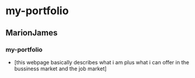 # my-portfolio
## MarionJames
### my-portfolio 
* [this webpage basically describes what i am plus what i can offer in the bussiness market and the job market]
